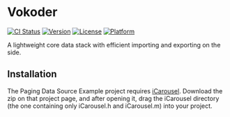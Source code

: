 Vokoder
=======
[![CI Status](https://travis-ci.org/vokalinteractive/Vokoder.svg?branch=master)](https://travis-ci.org/vokalinteractive/Vokoder)
[![Version](https://img.shields.io/cocoapods/v/Vokoder.svg?style=flat)](http://cocoadocs.org/docsets/Vokoder)
[![License](https://img.shields.io/cocoapods/l/Vokoder.svg?style=flat)](http://cocoadocs.org/docsets/Vokoder)
[![Platform](https://img.shields.io/cocoapods/p/Vokoder.svg?style=flat)](http://cocoadocs.org/docsets/Vokoder)

A lightweight core data stack with efficient importing and exporting on the side.

Installation
------------
The Paging Data Source Example project requires [iCarousel](https://github.com/nicklockwood/iCarousel). Download the zip on that project page, and after opening it, drag the iCarousel directory (the one containing only iCarousel.h and iCarousel.m) into your project.

